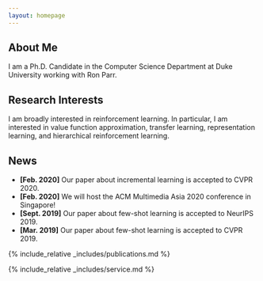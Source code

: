 ```yaml
---
layout: homepage
---
```


## About Me

I am a Ph.D. Candidate in the Computer Science Department at Duke University working with Ron Parr.

## Research Interests

I am broadly interested in reinforcement learning. In particular, I am interested in value function approximation, transfer learning, representation learning, and hierarchical reinforcement learning.

## News

- **[Feb. 2020]** Our paper about incremental learning is accepted to CVPR 2020.
- **[Feb. 2020]** We will host the ACM Multimedia Asia 2020 conference in Singapore!
- **[Sept. 2019]** Our paper about few-shot learning is accepted to NeurIPS 2019.
- **[Mar. 2019]** Our paper about few-shot learning is accepted to CVPR 2019.

{% include_relative _includes/publications.md %}

{% include_relative _includes/service.md %}
